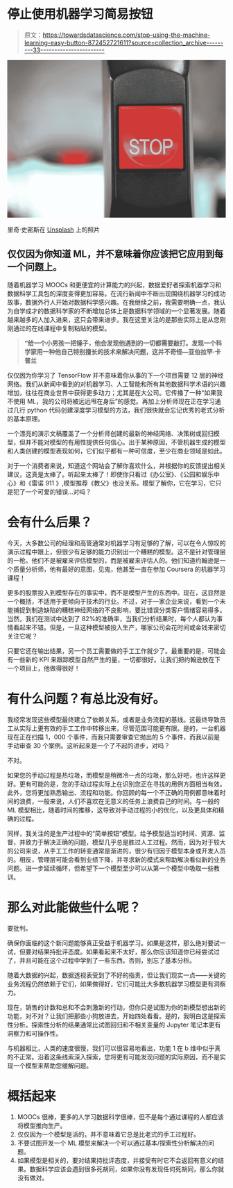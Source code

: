 # 停止使用机器学习简易按钮

> 原文：<https://towardsdatascience.com/stop-using-the-machine-learning-easy-button-872452721611?source=collection_archive---------33----------------------->

![](img/f5ea67587ee455d6a13fa7df7294fa87.png)

里奇·史密斯在 [Unsplash](https://unsplash.com/s/photos/stop-button?utm_source=unsplash&utm_medium=referral&utm_content=creditCopyText) 上的照片

## 仅仅因为你知道 ML，并不意味着你应该把它应用到每一个问题上。

随着机器学习 MOOCs 和更便宜的计算能力的兴起，数据爱好者探索机器学习和数据科学工具包的深度变得更加容易。在流行新闻中不断出现围绕机器学习的成功故事，数据外行人开始对数据科学感兴趣。在我继续之前，我需要明确一点，我认为自学成才的数据科学家的不断增加总体上是数据科学领域的一个显著发展。随着越来越多的人加入进来，这只会带来进步。我在这里关注的是那些实际上是从您刚刚通过的在线课程中复制粘贴的模型。

> **“给一个小男孩一把锤子，他会发现他遇到的一切都需要敲打。发现一个科学家用一种他自己特别擅长的技术来解决问题，这并不奇怪—亚伯拉罕·卡普兰**

仅仅因为你学习了 TensorFlow 并不意味着你从事的下一个项目需要 12 层的神经网络。我们从新闻中看到的对机器学习、人工智能和所有其他数据科学术语的兴趣增加，往往在商业世界中获得更多动力；尤其是在大公司。它传播了一种“如果我不使用 ML，我的公司将被远远甩在身后”的感觉。再加上分析师现在正在学习通过几行 python 代码创建深度学习模型的方法，我们很快就会忘记优秀的老式分析的基本原理。

一个漂亮的演示文稿覆盖了一个分析师创建的最新的神经网络、决策树或回归模型，但并不能对模型的有用性提供任何信心。出于某种原因，不管机器生成的模型和人类创建的模型表现如何，它们似乎都有一种可信度，至少在商业领域是如此。

对于一个消费者来说，知道这个网站会了解你喜欢什么，并根据你的反馈提出相关建议，这真是太棒了。听起来太棒了！即使你只看过《办公室》、《公园和娱乐中心》和《雷诺 911 》,模型推荐《教父》也没关系。模型了解你，它在学习，它只是犯了一个可爱的错误…对吗？

# 会有什么后果？

今天，大多数公司的经理和高管通常对机器学习有足够的了解，可以在令人惊叹的演示过程中跟上，但很少有足够的能力识别出一个糟糕的模型。这不是针对管理层的一枪。他们不是被雇来评估模型的，而是被雇来评估人的。他们知道约翰逊是一个质量分析师，他有最好的意图，见鬼，他甚至一直在参加 Coursera 的机器学习课程！

更多的股票投入到模型存在的事实中，而不是模型产生的东西中。现在，这显然是一个概括，不适用于更倾向于技术的行业。不过，对于一家企业来说，看到一个未能捕捉到制造缺陷的糟糕神经网络的不良影响，要比错误分类客户情绪容易得多。当然，我们在测试中达到了 82%的准确率，当我们分析结果时，每个人都认为事情看起来不错。但是，一旦这种模型被投入生产，哪家公司会花时间或金钱来密切关注它呢？

只要它还在输出结果，另一个员工需要做的手工工作就少了。最重要的是，可能会有一些新的 KPI 来跟踪模型自然产生的量，一切都很好。让我们把约翰逊放在下一个项目上，他做得很好！

# 有什么问题？有总比没有好。

我经常发现这些模型最终建立了依赖关系，或者是业务流程的基线。这最终导致员工从实际上更有效的手工工作中转移出来，尽管范围可能更有限。是的，一台机器现在正在扫描 1，000 个事件，而我只需要审查它抛出的 5 个事件，而我以前是手动审查 30 个案例。这听起来是一个了不起的进步，对吗？

不对。

如果您的手动过程是热垃圾，而模型是稍微冷一点的垃圾，那么好吧，也许这样更好。更有可能的是，您的手动过程实际上在识别您正在寻找的用例方面相当有效。此外，您将更加熟悉输出、流程和功能。你回顾的每一个不正确的用例都意味着时间的浪费，一般来说，人们不喜欢在无意义的任务上浪费自己的时间。与一般的 ML 模型相比，随着时间的推移，这导致对手动过程的小的优化，以及更具体和精确的过程。

同样，我关注的是生产过程中的“简单按钮”模型。给予模型适当的时间、资源、监督，并致力于解决正确的问题，模型几乎总是胜过人工过程。然而，因为对于较大的公司来说，从手工工作的转变通常是渐进的，很少有归因于模型本身或开发人员的。相反，管理层可能会看到业绩下降，并寻求新的模式来帮助解决看似新的业务问题。进一步延续循环，但希望下一个模型至少可以从第一个模型中吸取一些教训。

# 那么对此能做些什么呢？

要批判。

确保你面临的这个新问题能够真正受益于机器学习。如果是这样，那么绝对要试一试，但要对结果持批评态度。如果看起来不太好，那么你应该知道你已经尝试过了，并且可能在这个过程中学到了一些东西。否则，别忘了基本分析。

随着大数据的兴起，数据透视表受到了不好的指责，但让我们现实一点——关键的业务流程仍然依赖于它们，如果做得好，它们可能比大多数机器学习模型更有洞察力。

现在，销售的计数和总和不会刺激新的行动，但你只是试图为你的新模型想出新的功能，对不对？让我们把那些小狗放进去，开始四处看看。是的，我明白这是探索性分析。探索性分析的结果通常比试图回归和不相关变量的 Jupyter 笔记本更有洞察力和可操作性。

与机器相比，人类的速度很慢，我们可以很容易地看出，功能 1 在 b 维中似乎真的不正常。沿着这条线索深入探索，您将更有可能发现问题的实际原因，而不是实现一个模型来帮助您缓解问题。

# 概括起来

1.  MOOCs 很棒，更多的人学习数据科学很棒，但不是每个通过课程的人都应该将模型推向生产。
2.  仅仅因为一个模型是活的，并不意味着它总是比老式的手工过程好。
3.  不要试图开发一个 ML 模型来解决一个可以通过基本/探索性分析解决的问题。
4.  如果模型是相关的，要对结果持批评态度，并接受有时它不会返回有意义的结果。数据科学应该会遇到很多死胡同，如果你没有发现任何死胡同，那么你就没有做对。